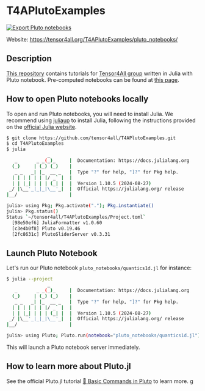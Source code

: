 # T4APlutoExamples

[![Export Pluto notebooks](https://github.com/tensor4all/T4APlutoExamples/actions/workflows/ExportPluto.yaml/badge.svg)](https://github.com/tensor4all/T4APlutoExamples/actions/workflows/ExportPluto.yaml)

Website: https://tensor4all.org/T4APlutoExamples/pluto_notebooks/


## Description

[This repository](https://github.com/Tensor4All/T4APlutoExamples) contains tutorials for [Tensor4All group](https://tensor4all.org/) written in Julia with Pluto notebook. Pre-computed notebooks can be found at [this page](https://tensor4all.org/T4APlutoExamples/pluto_notebooks/).

## How to open Pluto notebooks locally

To open and run Pluto notebooks, you will need to install Julia. We recommend using [juliaup](https://github.com/JuliaLang/juliaup) to install Julia, following the instructions provided on the [official Julia website](https://julialang.org/downloads/).

```sh
$ git clone https://github.com/tensor4all/T4APlutoExamples.git
$ cd T4APlutoExamples
$ julia
               _
   _       _ _(_)_     |  Documentation: https://docs.julialang.org
  (_)     | (_) (_)    |
   _ _   _| |_  __ _   |  Type "?" for help, "]?" for Pkg help.
  | | | | | | |/ _` |  |
  | | |_| | | | (_| |  |  Version 1.10.5 (2024-08-27)
 _/ |\__'_|_|_|\__'_|  |  Official https://julialang.org/ release
|__/                   |

julia> using Pkg; Pkg.activate("."); Pkg.instantiate()
julia> Pkg.status()
Status `~/tensor4all/T4APlutoExamples/Project.toml`
  [98e50ef6] JuliaFormatter v1.0.60
  [c3e4b0f8] Pluto v0.19.46
  [2fc8631c] PlutoSliderServer v0.3.31
```

## Launch Pluto Notebook

Let's run our Pluto notebook `pluto_notebooks/quantics1d.jl` for instance:

```sh
$ julia --project
               _
   _       _ _(_)_     |  Documentation: https://docs.julialang.org
  (_)     | (_) (_)    |
   _ _   _| |_  __ _   |  Type "?" for help, "]?" for Pkg help.
  | | | | | | |/ _` |  |
  | | |_| | | | (_| |  |  Version 1.10.5 (2024-08-27)
 _/ |\__'_|_|_|\__'_|  |  Official https://julialang.org/ release
|__/                   |

julia> using Pluto; Pluto.run(notebook="pluto_notebooks/quantics1d.jl")
```

This will launch a Pluto notebook server immediately.

## How to learn more about Pluto.jl

See the official Pluto.jl tutorial [🔎 Basic Commands in Pluto](https://github.com/fonsp/Pluto.jl/wiki/%F0%9F%94%8E-Basic-Commands-in-Pluto) to learn more.
g